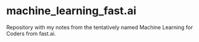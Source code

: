 # machine_learning_fast.ai
Repository with my notes from the tentatively named Machine Learning for Coders from fast.ai. 
